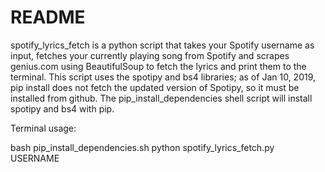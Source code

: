 # README

spotify_lyrics_fetch is a python script that takes your Spotify username as input, fetches your currently playing song from Spotify and scrapes genius.com using BeautifulSoup to fetch the lyrics and print them to the terminal. This script uses the spotipy and bs4 libraries; as of Jan 10, 2019, pip install does not fetch the updated version of Spotipy, so it must be installed from github. The pip_install_dependencies shell script will install spotipy and bs4 with pip. 

Terminal usage:

bash pip_install_dependencies.sh
python spotify_lyrics_fetch.py USERNAME